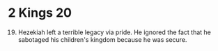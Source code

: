 # 2 Kings 20

19) Hezekiah left a terrible legacy via pride.
He ignored the fact that he sabotaged his children's kingdom because he was secure.
